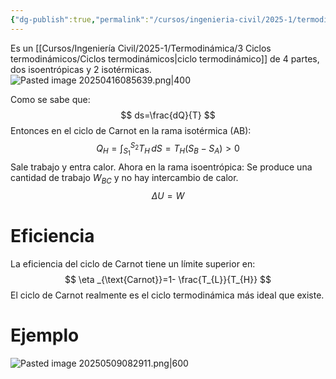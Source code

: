 ```yaml
---
{"dg-publish":true,"permalink":"/cursos/ingenieria-civil/2025-1/termodinamica/3-ciclos-termodinamicos/ciclo-de-carnot/","tags":["I2IIQ1003"]}
---
```


Es un [[Cursos/Ingeniería Civil/2025-1/Termodinámica/3 Ciclos termodinámicos/Ciclos termodinámicos\|ciclo termodinámico]] de 4 partes, dos isoentrópicas y 2 isotérmicas.
![Pasted image 20250416085639.png|400](/img/user/Cursos/Ingenier%C3%ADa%20Civil/2025-1/Termodin%C3%A1mica/3%20Ciclos%20termodin%C3%A1micos/attachments/Pasted%20image%2020250416085639.png)

Como se sabe que:
$$
ds=\frac{dQ}{T}
$$
Entonces en el ciclo de Carnot en la rama isotérmica (AB):
$$
Q_{H}=\int_{S_{1}}^{S_{2}} T_{H} \, dS=T_{H}(S_{B}-S_{A})>0 
$$
Sale trabajo y entra calor.
Ahora en la rama isoentrópica:
Se produce una cantidad de trabajo $W_{BC}$ y no hay intercambio de calor.
$$
\Delta U=W
$$
# Eficiencia
La eficiencia del ciclo de Carnot tiene un límite superior en:
$$
\eta _{\text{Carnot}}=1- \frac{T_{L}}{T_{H}}
$$
El ciclo de Carnot realmente es el ciclo termodinámica más ideal que existe.
# Ejemplo
![Pasted image 20250509082911.png|600](/img/user/Cursos/Ingenier%C3%ADa%20Civil/2025-1/Termodin%C3%A1mica/3%20Ciclos%20termodin%C3%A1micos/attachments/Pasted%20image%2020250509082911.png)